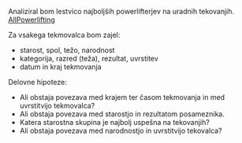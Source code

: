 Analiziral bom lestvico najboljših powerlifterjev na uradnih tekovanjih.
[AllPowerlifting](http://en.allpowerlifting.com/results/)

Za vsakega tekmovalca bom zajel:
* starost, spol, težo, narodnost
* kategorija, razred (teža), rezultat, uvrstitev
* datum in kraj tekmovanja

Delovne hipoteze:
* Ali obstaja povezava med krajem ter časom tekmovanja in med uvrstitvijo tekmovalca?
* Ali obstaja povezava med starostjo in rezultatom posameznika.
* Katera starostna skupina je najbolj uspešna na tekovanjih?
* Ali obstaja povezava med narodnostjo in uvrstitvijo tekovalca?
